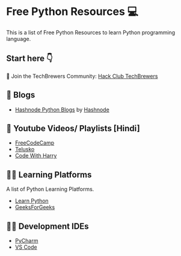 # Free Python Resources 💻

This is a list of Free Python Resources to learn Python programming language.

## Start here 👇

🚀 Join the TechBrewers Community: [Hack Club TechBrewers](https:/techbrewers.hackclub.com)

## 📃 Blogs

- [Hashnode Python Blogs](https://hashnode.com/n/python) by [Hashnode](https://hashnode.com)

## 🔴 Youtube Videos/ Playlists [Hindi]

- [FreeCodeCamp](https://youtu.be/rfscVS0vtbw) 
- [Telusko](https://www.youtube.com/playlist?list=PLsyeobzWxl7poL9JTVyndKe62ieoN-MZ3) 
- [Code With Harry](https://youtu.be/gfDE2a7MKjA) 


## 👨‍💻 Learning Platforms

A list of Python Learning Platforms.

- [Learn Python](https://www.learnpython.org/)
- [GeeksForGeeks](https://www.geeksforgeeks.org/python-programming-language/)


## 👨‍💻 Development IDEs

- [PyCharm](https://www.jetbrains.com/pycharm/download/)
- [VS Code](https://code.visualstudio.com/)



